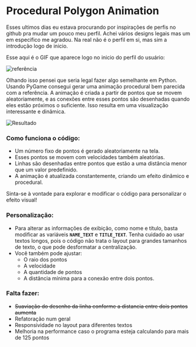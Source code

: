 # **Procedural Polygon Animation**

Esses ultimos dias eu estava procurando por inspirações de perfis no github pra mudar um pouco meu perfil. Achei vários designs legais mas um em especifico me agradou. Na real não é o perfil em si, mas sim a introdução logo de inicio.

Esse aqui é o GIF que aparece logo no inicio do perfil do usuário:

![referência](https://github.com/adamalston/adamalston/raw/master/profile.gif)

Olhando isso pensei que seria legal fazer algo semelhante em Python. Usando PyGame consegui gerar uma animação procedural bem parecida com a referência. A animação é criada a partir de pontos que se movem aleatoriamente, e as conexões entre esses pontos são desenhadas quando eles estão próximos o suficiente. Isso resulta em uma visualização interessante e dinâmica.

![Resultado](assets/result4.gif)

### **Como funciona o código**:
- Um número fixo de pontos é gerado aleatoriamente na tela.
- Esses pontos se movem com velocidades também aleatórias.
- Linhas são desenhadas entre pontos que estão a uma distância menor que um valor predefinido.
- A animação é atualizada constantemente, criando um efeito dinâmico e procedural.

Sinta-se à vontade para explorar e modificar o código para personalizar o efeito visual!

### **Personalização:**
- Para alterar as informações de exibição, como nome e título, basta modificar as variáveis **`NAME_TEXT`** e **`TITLE_TEXT`**. Tenha cuidado ao usar textos longos, pois o código não trata o layout para grandes tamanhos de texto, o que pode desformatar a centralização.
- Você também pode ajustar:
  - O raio dos pontos
  - A velocidade
  - A quantidade de pontos
  - A distância mínima para a conexão entre dois pontos.

 ### **Falta fazer:**

 - ~~Suaviação do desenho da linha conforme a distancia entre dois pontos aumenta~~
 - Refatoração num geral
 - Responsividade no layout para diferentes textos
 - Melhoria na performance caso o programa esteja calculando para mais de 125 pontos
